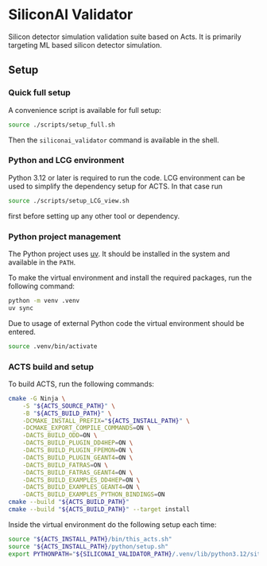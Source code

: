 # SiliconAI Validator

Silicon detector simulation validation suite based on Acts.
It is primarily targeting ML based silicon detector simulation.

## Setup

### Quick full setup

A convenience script is available for full setup:

```bash
source ./scripts/setup_full.sh
```

Then the `siliconai_validator` command is available in the shell.

### Python and LCG environment

Python 3.12 or later is required to run the code. LCG environment can be used
to simplify the dependency setup for ACTS. In that case run

```bash
source ./scripts/setup_LCG_view.sh
```

first before setting up any other tool or dependency.

### Python project management

The Python project uses [uv](https://docs.astral.sh/uv/).
It should be installed in the system and available in the `PATH`.

To make the virtual environment and install the required packages,
run the following command:

```bash
python -m venv .venv
uv sync
```

Due to usage of external Python code the virtual environment should be entered.

```bash
source .venv/bin/activate
```

### ACTS build and setup

To build ACTS, run the following commands:

```bash
cmake -G Ninja \
    -S "${ACTS_SOURCE_PATH}" \
    -B "${ACTS_BUILD_PATH}" \
    -DCMAKE_INSTALL_PREFIX="${ACTS_INSTALL_PATH}" \
    -DCMAKE_EXPORT_COMPILE_COMMANDS=ON \
    -DACTS_BUILD_ODD=ON \
    -DACTS_BUILD_PLUGIN_DD4HEP=ON \
    -DACTS_BUILD_PLUGIN_FPEMON=ON \
    -DACTS_BUILD_PLUGIN_GEANT4=ON \
    -DACTS_BUILD_FATRAS=ON \
    -DACTS_BUILD_FATRAS_GEANT4=ON \
    -DACTS_BUILD_EXAMPLES_DD4HEP=ON \
    -DACTS_BUILD_EXAMPLES_GEANT4=ON \
    -DACTS_BUILD_EXAMPLES_PYTHON_BINDINGS=ON
cmake --build "${ACTS_BUILD_PATH}"
cmake --build "${ACTS_BUILD_PATH}" --target install
```

Inside the virtual environment do the following setup each time:

```bash
source "${ACTS_INSTALL_PATH}/bin/this_acts.sh"
source "${ACTS_INSTALL_PATH}/python/setup.sh"
export PYTHONPATH="${SILICONAI_VALIDATOR_PATH}/.venv/lib/python3.12/site-packages:${PYTHONPATH}"
```
